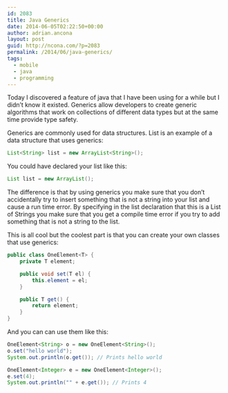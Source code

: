 ```yaml
---
id: 2083
title: Java Generics
date: 2014-06-05T02:22:50+00:00
author: adrian.ancona
layout: post
guid: http://ncona.com/?p=2083
permalink: /2014/06/java-generics/
tags:
  - mobile
  - java
  - programming
---
```

Today I discovered a feature of java that I have been using for a while but I didn&#8217;t know it existed. Generics allow developers to create generic algorithms that work on collections of different data types but at the same time provide type safety.

Generics are commonly used for data structures. List is an example of a data structure that uses generics:

```java
List<String> list = new ArrayList<String>();
```

You could have declared your list like this:

```java
List list = new ArrayList();
```

The difference is that by using generics you make sure that you don&#8217;t accidentally try to insert something that is not a string into your list and cause a run time error. By specifying in the list declaration that this is a List of Strings you make sure that you get a compile time error if you try to add something that is not a string to the list.

<!--more-->

This is all cool but the coolest part is that you can create your own classes that use generics:

```java
public class OneElement<T> {
    private T element;

    public void set(T el) {
        this.element = el;
    }

    public T get() {
        return element;
    }
}
```

And you can can use them like this:

```java
OneElement<String> o = new OneElement<String>();
o.set("hello world");
System.out.println(o.get()); // Prints hello world

OneElement<Integer> e = new OneElement<Integer>();
e.set(4);
System.out.println("" + e.get()); // Prints 4
```
